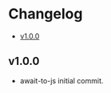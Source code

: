 <!-- START doctoc generated TOC please keep comment here to allow auto update -->
<!-- DON'T EDIT THIS SECTION, INSTEAD RE-RUN doctoc TO UPDATE -->

# Changelog

- [v1.0.0](#v100)

<!-- END doctoc generated TOC please keep comment here to allow auto update -->

## v1.0.0

- await-to-js initial commit.
